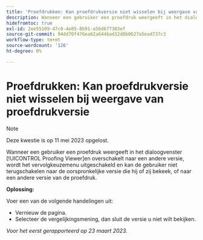 ```yaml
---
title: 'Proefdrukken: Kan proefdrukversie niet wisselen bij weergave van proefdruk'''
description: Wanneer een gebruiker een proefdruk weergeeft in het dialoogvenster [!UICONTROL Proofing Viewer]en overschakelt naar een andere versie, wordt de vervolgkeuzelijst uitgeschakeld en kan de gebruiker niet terugschakelen naar de oorspronkelijke versie die hij of zij bekeek, of naar een andere versie van de proefdruk.
hidefromtoc: true
exl-id: 2ee55109-47c0-4e85-8b91-a56d677303ef
source-git-commit: 94dd70f476ea62a644bad32d8b0627a5ead737c3
workflow-type: tm+mt
source-wordcount: '126'
ht-degree: 0%

---
```


# Proefdrukken: Kan proefdrukversie niet wisselen bij weergave van proefdrukversie


>[!NOTE]
>
>Deze kwestie is op 11 mei 2023 opgelost.

Wanneer een gebruiker een proefdruk weergeeft in het dialoogvenster [!UICONTROL Proofing Viewer]en overschakelt naar een andere versie, wordt het vervolgkeuzemenu uitgeschakeld en kan de gebruiker niet terugschakelen naar de oorspronkelijke versie die hij of zij bekeek, of naar een andere versie van de proefdruk.

**Oplossing:**

Voer een van de volgende handelingen uit:

* Vernieuw de pagina.
* Selecteer de vergelijkingsmening, dan sluit de versie u niet wilt bekijken.

_Voor het eerst gerapporteerd op 23 maart 2023._

